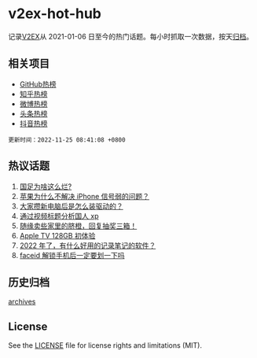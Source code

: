 # v2ex-hot-hub

 记录[V2EX](https://www.v2ex.com/)从 2021-01-06 日至今的热门话题。每小时抓取一次数据，按天[归档](archives)。
 
 ## 相关项目

- [GitHub热榜](https://github.com/lonnyzhang423/github-hot-hub)
- [知乎热榜](https://github.com/lonnyzhang423/zhihu-hot-hub)
- [微博热榜](https://github.com/lonnyzhang423/weibo-hot-hub)
- [头条热榜](https://github.com/lonnyzhang423/toutiao-hot-hub)
- [抖音热榜](https://github.com/lonnyzhang423/douyin-hot-hub)


 `更新时间：2022-11-25 08:41:08 +0800`

## 热议话题

1. [国足为啥这么烂?](https://www.v2ex.com/t/897544)
1. [苹果为什么不解决 iPhone 信号弱的问题？](https://www.v2ex.com/t/897600)
1. [大家攒新电脑后是怎么装驱动的？](https://www.v2ex.com/t/897632)
1. [通过视频标题分析国人 xp](https://www.v2ex.com/t/897558)
1. [随缘卖些家里的脐橙，回复抽奖三箱！](https://www.v2ex.com/t/897658)
1. [Apple TV 128GB 初体验](https://www.v2ex.com/t/897508)
1. [2022 年了，有什么好用的记录笔记的软件？](https://www.v2ex.com/t/897520)
1. [faceid 解锁手机后一定要划一下吗](https://www.v2ex.com/t/897506)

## 历史归档

[archives](archives)

## License

See the [LICENSE](LICENSE) file for license rights and limitations (MIT).
